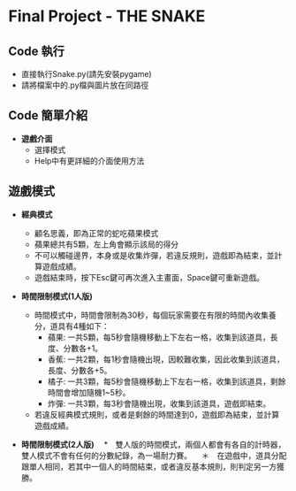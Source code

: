 # Final Project - THE SNAKE


## Code 執行
* 直接執行Snake.py(請先安裝pygame)
* 請將檔案中的.py檔與圖片放在同路徑


## Code 簡單介紹
* **遊戲介面**
  * 選擇模式
  * Help中有更詳細的介面使用方法


## 遊戲模式
* **經典模式**
  * 顧名思義，即為正常的蛇吃蘋果模式
  * 蘋果總共有5顆，左上角會顯示該局的得分
  * 不可以觸碰邊界，本身或是收集炸彈，若違反規則，遊戲即為結束，並計算遊戲成績。
  * 遊戲結束時，按下Esc鍵可再次進入主畫面，Space鍵可重新遊戲。
  
* **時間限制模式(1人版)**
  * 時間模式中，時間會限制為30秒，每個玩家需要在有限的時間內收集養分，道具有4種如下：
    * 蘋果: 一共5顆，每5秒會隨機移動上下左右一格，收集到該道具，長度、分數各+1。
    * 香蕉: 一共2顆，每1秒會隨機出現，因較難收集，因此收集到該道具，長度、分數各+5。
    * 橘子: 一共3顆，每5秒會隨機移動上下左右一格，收集到該道具，剩餘時間會增加隨機1~5秒。
    * 炸彈: 一共3顆，每3秒會隨機出現，收集到該道具，遊戲即結束。
  * 若違反經典模式規則，或者是剩餘的時間達到0，遊戲即為結束，並計算遊戲成績。

* **時間限制模式(2人版)**
　*　雙人版的時間模式，兩個人都會有各自的計時器，雙人模式不會有任何的分數紀錄，為一場耐力賽。
 　＊　在遊戲中，道具分配跟單人相同，若其中一個人的時間結束，或者違反基本規則，則判定另一方獲勝。

